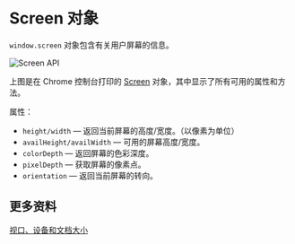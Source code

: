 # Screen 对象

`window.screen` 对象包含有关用户屏幕的信息。

![Screen API](https://upload-images.jianshu.io/upload_images/18281896-ded336f2a68aa847.png?imageMogr2/auto-orient/strip%7CimageView2/2/w/1240)

上图是在 Chrome 控制台打印的 [Screen](https://developer.mozilla.org/zh-CN/docs/Web/API/Screen) 对象，其中显示了所有可用的属性和方法。

属性：

- `height/width` — 返回当前屏幕的高度/宽度。（以像素为单位）
- `availHeight/availWidth` — 可用的屏幕高度/宽度。
- `colorDepth` — 返回屏幕的色彩深度。
- `pixelDepth` — 获取屏幕的像素点。
- `orientation` — 返回当前屏幕的转向。

## 更多资料

[视口、设备和文档大小](https://github.com/lio-zero/blog/blob/main/DOM/%E8%A7%86%E5%8F%A3%E3%80%81%E8%AE%BE%E5%A4%87%E5%92%8C%E6%96%87%E6%A1%A3%E5%A4%A7%E5%B0%8F.md)
